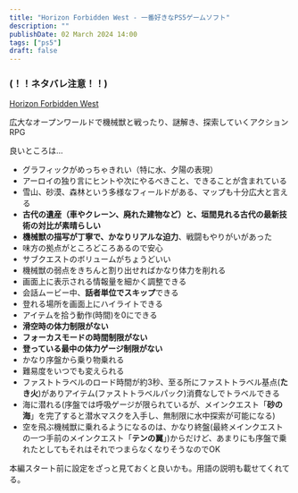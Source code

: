 ```yaml
---
title: "Horizon Forbidden West - 一番好きなPS5ゲームソフト"
description: ""
publishDate: 02 March 2024 14:00
tags: ["ps5"]
draft: false
---
```


### (！！ネタバレ注意！！)

[Horizon Forbidden West](https://www.playstation.com/ja-jp/games/horizon-forbidden-west/)

広大なオープンワールドで機械獣と戦ったり、謎解き、探索していくアクションRPG

良いところは...

- グラフィックがめっちゃきれい（特に水、夕陽の表現）
- アーロイの独り言にヒントや次にやるべきこと、できることが含まれている
- 雪山、砂漠、森林という多様なフィールドがある、マップも十分広大と言える
- **古代の遺産（車やクレーン、廃れた建物など）と、垣間見れる古代の最新技術の対比が素晴らしい**
- **機械獣の描写が丁寧で、かなりリアルな迫力**、戦闘もやりがいがあった
- 味方の拠点がところどころあるので安心
- サブクエストのボリュームがちょうどいい
- 機械獣の弱点をきちんと割り出せればかなり体力を削れる
- 画面上に表示される情報量を細かく調整できる
- 会話ムービー中、**話者単位でスキップ**できる
- 登れる場所を画面上にハイライトできる
- アイテムを拾う動作(時間)を0にできる
- **滑空時の体力制限がない**
- **フォーカスモードの時間制限がない**
- **登っている最中の体力ゲージ制限がない**
- かなり序盤から乗り物乗れる
- 難易度をいつでも変えられる
- ファストトラベルのロード時間が約3秒、至る所にファストトラベル基点(**たき火**)がありアイテム(ファストトラベルパック)消費なしでトラベルできる
- 海に潜れる(序盤では呼吸ゲージが限られているが、メインクエスト「**砂の海**」を完了すると潜水マスクを入手し、無制限に水中探索が可能になる)
- 空を飛ぶ機械獣に乗れるようになるのは、かなり終盤(最終メインクエストの一つ手前のメインクエスト「**テンの翼**」)からだけど、あまりにも序盤で乗れたとしてもそれはそれでつまらなくなりそうなのでOK

本編スタート前に設定をざっと見ておくと良いかも。用語の説明も載せてくれてる。
